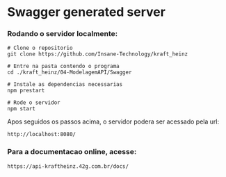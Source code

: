 # Swagger generated server

### Rodando o servidor localmente:
```
# Clone o repositorio
git clone https://github.com/Insane-Technology/kraft_heinz

# Entre na pasta contendo o programa
cd ./kraft_heinz/04-ModelagemAPI/Swagger

# Instale as dependencias necessarias
npm prestart

# Rode o servidor
npm start
```

Apos seguidos os passos acima, o servidor podera ser acessado pela url:
```
http://localhost:8080/
```

### Para a documentacao online, acesse:
```
https://api-kraftheinz.42g.com.br/docs/
```
